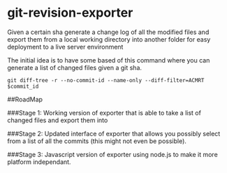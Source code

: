 git-revision-exporter
=====================

Given a certain sha generate a change log of all the modified files and export them from a local working directory into another folder for easy deployment to a live server environment

The initial idea is to have some based of this command where you can generate a list of changed files given a git sha.

```
git diff-tree -r --no-commit-id --name-only --diff-filter=ACMRT $commit_id
```


##RoadMap

###Stage 1:
Working version of exporter that is able to take a list of changed files and export them into 

###Stage 2:
Updated interface of exporter that allows you possibly select from a list of all the commits (this might not even be possible).

###Stage 3:
Javascript version of exporter using node.js to make it more platform independant.